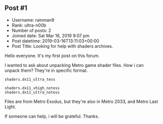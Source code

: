 ## Post #1
- Username: rainman9
- Rank: ultra-n00b
- Number of posts: 2
- Joined date: Sat Mar 16, 2019 9:07 pm
- Post datetime: 2019-03-16T13:11:03+00:00
- Post Title: Looking for help with shaders archives.

Hello everyone. It's my first post on this forum.

I wanted to ask about unpacking Metro game shader files.
How i can unpack them? They're in specific format.

```
shaders.dx11_ultra_tess

shaders.dx11_vhigh_notess
shaders.dx11_ultra_notess

```


Files are from Metro Exodus, but they're also in Metro 2033, and Metro Last Light. 

If someone can help, i will be grateful. Thanks.
